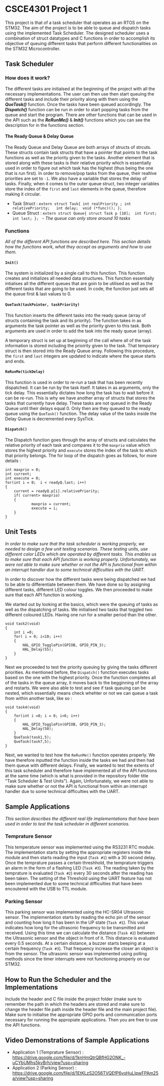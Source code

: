 # CSCE4301 Project 1

This project is that of a task scheduler that operates as an RTOS on the STM32. The aim of the project is to be able to queue and dispatch tasks using the implemented Task Scheduler. The designed scheduler uses a combination of struct datatypes and C functions in order to accomplish its objective of queuing different tasks that perform different functionalities on the STM32 Microcontroller. 

## Task Scheduler

### How does it work?

The different tasks are initialsed at the beginning of the project with all the necessary implementations. The user can then use then start queuing the different tasks and include their priority along with them using the ***QueTask()*** function. Once the tasks have been queued accordingly. The ***Dispatch()*** function can be run in order to start popping tasks from the queue and start the program. There are other functions that can be used in the API such as the ***ReRunMe()*** & ***Init()*** functions which you can see the description for in the functions section. 

#### The Ready Queue & Delay Queue

The Ready Queue and Delay Queue are both arrays of structs of strcuts. These structs contain task structs that have a pointer that points to the task functions as well as the priority given to the tasks. Another element that is stored along with these tasks is their relative priority which is essentially used in order to figure out which task has the highest (thus being the one that is run first). In order to remove/pop tasks from the queue, their realtive priorities are set to `-1`. We also have a variable that stores the delay of tasks. Finally, when it comes to the outer queue struct, two integer variables store the index of the `first` and `last` elements in the queue, therefore making it circular.

- Task Struct : `extern struct Task{ int realPriority ;	int relativePriority;	int delay;	void (*func)(); }; `
- Queue Struct : `extern struct Queue{ struct Task p [10];	int first;	int last; }; `  - _The queue can only store around 10 tasks_

### Functions

_All of the different API functions are described here. This section details how the functions work, what they accept as arguments and how to use them._

#### `Init()`
The system is initialized by a single call to this function. This function creates and initializes all needed data structures. This function essentially intialises all the different queues that are goin to be utilised as well as the different tasks that are going to be used. In code, the function just sets all the queue first & last values to 0.

#### `QueTask(taskPointer, taskPriority)`
This function inserts the different tasks into the ready queue (array of structs containing the task and its priority). The function takes in as arguments the task pointer as well as the priority given to this task. Both arguments are used in order to add the task into the ready queue (array). 

A temporary struct is set up at beginning of the call where all of the task information is stored including the prioirity given to the task. That temporary struct is then stored into the Ready Queue array. Following this procedure, the `first` and `last` integers are updated to indicate where the queue starts and ends.

#### `ReRunMe(tickDelay)`

This function is used in order to re-run a task that has been recently dispatched. It can be run by the task itself. It takes in as arguments, only the tick delay. This essentially dictates how long the task has to wait before it can be re-run. This is why we have another array of structs that stores the tasks that currently have delay. These tasks are not queued in the Ready Queue until their delays equal 0. Only then are they queued to the ready queue using the `QueTask()` function. The delay value of the tasks inside the Delay Queue is decremented every SysTick.

#### `Dispatch()`

The Dispatch function goes through the array of structs and calculates the relative priority of each task and compares it to the `maxprio` value which stores the highest priority and `execute` stores the index of the task to which that priority belongs. The for loop of the dispatch goes as follows, for more details :

```
int maxprio = 0;
int current;
int execute = 0;
for(int i = 0;  i < readyQ.last; i++)
{
	current = readyQ.p[i].relativePriority;
	if( current> maxprio)
	{
			maxprio = current;
			execute = i;
	}
}
 ```
 
## Unit Tests

_In order to make sure that the task scheduler is working properly, we needed to design a few unit testing scenarios. These testing units, use different color LEDs which are operated by different tasks. This enables us to make sure that each API function is working properly. Unfortunately, we were not able to make sure whether or not the API is functional from within an interrupt handler due to some technical difficulties with the UART._

In order to discover how the different tasks were being dispatched we had to be able to differentiate between them. We have done so by assigning different tasks, different LED colour toggles. We then proceeded to make sure that each API function is working. 

We started out by looking at the basics, which were the queuing of tasks as well as the dispatching of tasks. We initialised two tasks that toggled two different coloured LEDs. Having one run for a smaller period than the other. 

```
void task2(void)
{
	int i =0;
	for( i = 0; i<10; i++)
	{
		HAL_GPIO_TogglePin(GPIOB, GPIO_PIN_3);
		HAL_Delay(55);
	}
}
```

Next we proceeded to test the priority queuing by giving the tasks different priorities. As mentioned before, the `Dispatch()` function executes tasks based on the one with the highest priority. Once the function completes all of the tasks in the queue array, it moves back to the begginning of the array and restarts. We were also able to test and see if task queuing can be nested, which essentially means check whehter or not we can queue a task from within another task, like so :

```
void task4(void) 
{
	for(int i =0; i = 0; i<6; i++)
	{
		HAL_GPIO_TogglePin(GPIOB, GPIO_PIN_3);
		HAL_Delay(50);
	}
	QueTask(task1,5);
	QueTask(task7,5);
}
```

Next, we wanted to test how the `ReRunMe()` function operates properly. We have therefore inputted the function inside the tasks we had and then had them queue with different delays. Finally, we wanted to test the extents of this task scheduler and therefore have implemented all of the API functions at the same time (which is what is provided in the repository folder title "Task Scheduler & Test Units"). Again, Unfortunately, we were not able to make sure whether or not the API is functional from within an interrupt handler due to some technical difficulties with the UART.

## Sample Applications

_This section describes the different real life implementations that have been used in order to test the task scheduler in different scenarios._

### Temprature Sensor

This temperature sensor was implemented using the RS3231 RTC module. The implementation starts by setting the appropriate registers inside the module and then starts reading the input (`Task #1`) with a 30 second delay. Once the temprature passes a certain threshhold, the temprature triggers an alarm in the form of a flashing LED (`Task #3`). The reading taken by the temprature is evaluated (`Task #2`) every 30 seconds after the reading has been taken. The setting of the Threshold using the UART feature has not been implemented due to some technical difficulties that have been encoutered with the USB to TTL module.

### Parking Sensor

This parking sensor was implemented using the HC-SR04 Ultrasonic sensor. The implementation starts by reading the echo pin of the sensor and counting how long it has been in the UP state (`Task #1`). This value indicates how long for the ultrasonic frequency to be transmitted and received. Using this time we can calculate the distance (`Task #2`) between the Ultrasonic sensor and the object in front of it. This distance is evaluated every 0.5 seconds. At a certain distance, a buzzer starts beeping at a certain frequency (`Task #3`). That frequency increase the closer an object is from the sensor. The ultrasonic sensor was implemented using polling methods since the timer interrupts were not functioning properly on our STM32. 

## How to Run the Scheduler and the Implementations

Include the header and C file inside the project folder (make sure to remember the path in which the headers are stored and make sure to change the header file path inside the header file and the main project file). Make sure to initialise the appropriate GPIO ports and communication ports necessary for running the appropiate applications. Then you are free to use the API functions.

## Video Demonstrations of Sample Applications

- Application 1 (Temprature Sensor) : https://drive.google.com/file/d/1knHmQtrQBfHG2ONK_-uCYbUMhs5kvBrh/view?usp=sharing
- Application 2 (Parking Sensor) :  https://drive.google.com/file/d/1EtKLzS2O56TVQEfP6voHuLIpwFPAm25a/view?usp=sharing
